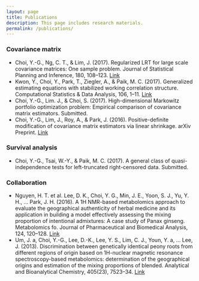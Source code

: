 ```yaml
---
layout: page
title: Publications
description: This page includes research materials.
permalink: /publications/
---
```



### Covariance matrix

* Choi, Y.-G., Ng, C. T., & Lim, J. (2017). Regularized LRT for large scale covariance matrices: One sample problem. Journal of Statistical Planning and Inference, 180, 108–123. [Link](https://doi.org/10.1016/j.jspi.2016.06.006)
* Kwon, Y., Choi, Y., Park, T., Ziegler, A., & Paik, M. C. (2017). Generalized estimating equations with stabilized working correlation structure. Computational Statistics & Data Analysis, 106, 1–11. [Link](https://doi.org/10.1016/j.csda.2016.08.016)
* Choi, Y.-G., Lim. J., & Choi, S. (2017). High-dimensional Markowitz portfolio optimization problem: Empirical comparison of covariance matrix estimators. Submitted.
* Choi, Y.-G., Lim, J., Roy, A., & Park, J. (2016). Positive-definite modification of covariance matrix estimators via linear shrinkage. arXiv Preprint. [Link](http://arxiv.org/abs/1606.03814)

### Survival analysis

* Choi, Y.-G., Tsai, W.-Y., & Paik, M. C. (2017). A general class of quasi-independence tests for left-truncated right-censored data. Submitted.

### Collaboration

* Nguyen, H. T. et al. Lee, D. K., Choi, Y. G., Min, J. E., Yoon, S. J., Yu, Y. H., … Park, J. H. (2016). A 1H NMR-based metabolomics approach to evaluate the geographical authenticity of herbal medicine and its application in building a model effectively assessing the mixing proportion of intentional admixtures: A case study of Panax ginseng. Metabolomics fo. Journal of Pharmaceutical and Biomedical Analysis, 124, 120–128. [Link](https://doi.org/10.1016/j.jpba.2016.02.028)
* Um, J. a, Choi, Y.-G., Lee, D.-K., Lee, Y. S., Lim, C. J., Youn, Y. a, … Lee, J. (2013). Discrimination between genetically identical peony roots from different regions of origin based on 1H-nuclear magnetic resonance spectroscopy-based metabolomics: determination of the geographical origins and estimation of the mixing proportions of blended. Analytical and Bioanalytical Chemistry, 405(23), 7523–34. [Link](https://doi.org/10.1007/s00216-013-7182-9)